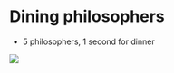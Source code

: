 # Dining philosophers

- 5 philosophers, 1 second for dinner
<img src="https://camo.githubusercontent.com/2aa9be990b9e73bd0377998cea041430cffef848/68747470733a2f2f70702e757365726170692e636f6d2f633834353431362f763834353431363436312f3133343830652f31465947703243525765512e6a7067"/>
